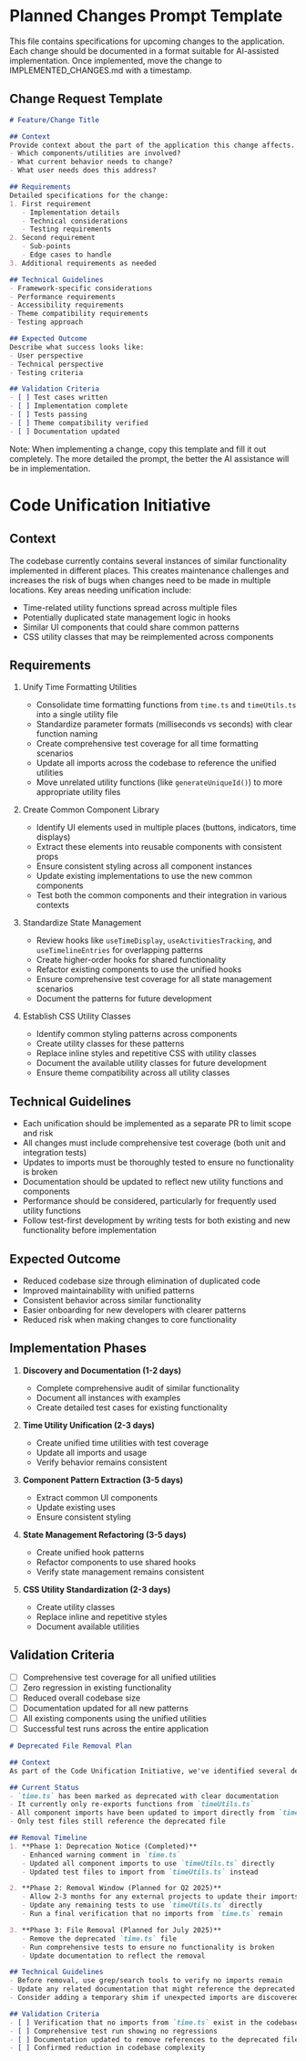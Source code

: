 # Planned Changes Prompt Template
This file contains specifications for upcoming changes to the application. Each change should be documented in a format suitable for AI-assisted implementation. Once implemented, move the change to IMPLEMENTED_CHANGES.md with a timestamp.

## Change Request Template
```markdown
# Feature/Change Title

## Context
Provide context about the part of the application this change affects.
- Which components/utilities are involved?
- What current behavior needs to change?
- What user needs does this address?

## Requirements
Detailed specifications for the change:
1. First requirement
   - Implementation details
   - Technical considerations
   - Testing requirements
2. Second requirement
   - Sub-points
   - Edge cases to handle
3. Additional requirements as needed

## Technical Guidelines
- Framework-specific considerations
- Performance requirements
- Accessibility requirements
- Theme compatibility requirements
- Testing approach

## Expected Outcome
Describe what success looks like:
- User perspective
- Technical perspective
- Testing criteria

## Validation Criteria
- [ ] Test cases written
- [ ] Implementation complete
- [ ] Tests passing
- [ ] Theme compatibility verified
- [ ] Documentation updated
```

Note: When implementing a change, copy this template and fill it out completely. The more detailed the prompt, the better the AI assistance will be in implementation.

# Code Unification Initiative

## Context
The codebase currently contains several instances of similar functionality implemented in different places. This creates maintenance challenges and increases the risk of bugs when changes need to be made in multiple locations. Key areas needing unification include:

- Time-related utility functions spread across multiple files
- Potentially duplicated state management logic in hooks
- Similar UI components that could share common patterns
- CSS utility classes that may be reimplemented across components

## Requirements

1. Unify Time Formatting Utilities
   - Consolidate time formatting functions from `time.ts` and `timeUtils.ts` into a single utility file
   - Standardize parameter formats (milliseconds vs seconds) with clear function naming
   - Create comprehensive test coverage for all time formatting scenarios
   - Update all imports across the codebase to reference the unified utilities
   - Move unrelated utility functions (like `generateUniqueId()`) to more appropriate utility files

2. Create Common Component Library
   - Identify UI elements used in multiple places (buttons, indicators, time displays)
   - Extract these elements into reusable components with consistent props
   - Ensure consistent styling across all component instances
   - Update existing implementations to use the new common components
   - Test both the common components and their integration in various contexts

3. Standardize State Management
   - Review hooks like `useTimeDisplay`, `useActivitiesTracking`, and `useTimelineEntries` for overlapping patterns
   - Create higher-order hooks for shared functionality
   - Refactor existing components to use the unified hooks
   - Ensure comprehensive test coverage for all state management scenarios
   - Document the patterns for future development

4. Establish CSS Utility Classes
   - Identify common styling patterns across components
   - Create utility classes for these patterns
   - Replace inline styles and repetitive CSS with utility classes
   - Document the available utility classes for future development
   - Ensure theme compatibility across all utility classes

## Technical Guidelines
- Each unification should be implemented as a separate PR to limit scope and risk
- All changes must include comprehensive test coverage (both unit and integration tests)
- Updates to imports must be thoroughly tested to ensure no functionality is broken
- Documentation should be updated to reflect new utility functions and components
- Performance should be considered, particularly for frequently used utility functions
- Follow test-first development by writing tests for both existing and new functionality before implementation

## Expected Outcome
- Reduced codebase size through elimination of duplicated code
- Improved maintainability with unified patterns
- Consistent behavior across similar functionality
- Easier onboarding for new developers with clearer patterns
- Reduced risk when making changes to core functionality

## Implementation Phases
1. **Discovery and Documentation (1-2 days)**
   - Complete comprehensive audit of similar functionality
   - Document all instances with examples
   - Create detailed test cases for existing functionality

2. **Time Utility Unification (2-3 days)**
   - Create unified time utilities with test coverage
   - Update all imports and usage
   - Verify behavior remains consistent

3. **Component Pattern Extraction (3-5 days)**
   - Extract common UI components
   - Update existing uses
   - Ensure consistent styling

4. **State Management Refactoring (3-5 days)**
   - Create unified hook patterns
   - Refactor components to use shared hooks
   - Verify state management remains consistent

5. **CSS Utility Standardization (2-3 days)**
   - Create utility classes
   - Replace inline and repetitive styles
   - Document available utilities

## Validation Criteria
- [ ] Comprehensive test coverage for all unified utilities
- [ ] Zero regression in existing functionality
- [ ] Reduced overall codebase size
- [ ] Documentation updated for all new patterns
- [ ] All existing components using the unified utilities
- [ ] Successful test runs across the entire application
````markdown
# Deprecated File Removal Plan

## Context
As part of the Code Unification Initiative, we've identified several deprecated files that should be removed to reduce codebase complexity. The first of these is the `time.ts` utility file.

## Current Status
- `time.ts` has been marked as deprecated with clear documentation
- It currently only re-exports functions from `timeUtils.ts`
- All component imports have been updated to import directly from `timeUtils.ts`
- Only test files still reference the deprecated file

## Removal Timeline
1. **Phase 1: Deprecation Notice (Completed)**
   - Enhanced warning comment in `time.ts`
   - Updated all component imports to use `timeUtils.ts` directly
   - Updated test files to import from `timeUtils.ts` instead

2. **Phase 2: Removal Window (Planned for Q2 2025)**
   - Allow 2-3 months for any external projects to update their imports
   - Update any remaining tests to use `timeUtils.ts` directly
   - Run a final verification that no imports from `time.ts` remain

3. **Phase 3: File Removal (Planned for July 2025)**
   - Remove the deprecated `time.ts` file
   - Run comprehensive tests to ensure no functionality is broken
   - Update documentation to reflect the removal

## Technical Guidelines
- Before removal, use grep/search tools to verify no imports remain
- Update any related documentation that might reference the deprecated file
- Consider adding a temporary shim if unexpected imports are discovered

## Validation Criteria
- [ ] Verification that no imports from `time.ts` exist in the codebase
- [ ] Comprehensive test run showing no regressions
- [ ] Documentation updated to remove references to the deprecated file
- [ ] Confirmed reduction in codebase complexity
